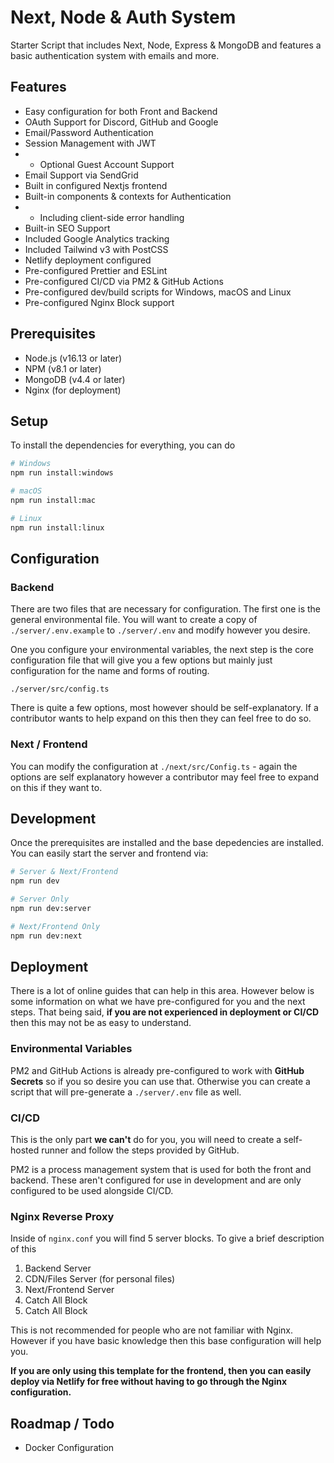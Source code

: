 # Next, Node & Auth System
Starter Script that includes Next, Node, Express & MongoDB and features a basic authentication system with emails and more.

## Features
- Easy configuration for both Front and Backend
- OAuth Support for Discord, GitHub and Google
- Email/Password Authentication
- Session Management with JWT
- - Optional Guest Account Support
- Email Support via SendGrid
- Built in configured Nextjs frontend
- Built-in components & contexts for Authentication
- - Including client-side error handling
- Built-in SEO Support
- Included Google Analytics tracking
- Included Tailwind v3 with PostCSS
- Netlify deployment configured
- Pre-configured Prettier and ESLint
- Pre-configured CI/CD via PM2 & GitHub Actions
- Pre-configured dev/build scripts for Windows, macOS and Linux
- Pre-configured Nginx Block support

## Prerequisites
- Node.js (v16.13 or later)
- NPM (v8.1 or later)
- MongoDB (v4.4 or later)
- Nginx (for deployment)

## Setup
To install the dependencies for everything, you can do
```sh
# Windows
npm run install:windows

# macOS
npm run install:mac

# Linux
npm run install:linux
```

## Configuration
### Backend
There are two files that are necessary for configuration. The first one is the general environmental file.
You will want to create a copy of `./server/.env.example` to `./server/.env` and modify however you desire.

One you configure your environmental variables, the next step is the core configuration file that will give you a few options but mainly just configuration for the name and forms of routing.

`./server/src/config.ts`

There is quite a few options, most however should be self-explanatory. If a contributor wants to help expand on this then they can feel free to do so.

### Next / Frontend
You can modify the configuration at `./next/src/Config.ts` - again the options are self explanatory however a contributor may feel free to expand on this if they want to.

## Development
Once the prerequisites are installed and the base depedencies are installed. You can easily start the server and frontend via:
```sh
# Server & Next/Frontend
npm run dev

# Server Only
npm run dev:server

# Next/Frontend Only
npm run dev:next
```

## Deployment
There is a lot of online guides that can help in this area. However below is some information on what we have pre-configured for you and the next steps. That being said, **if you are not experienced in deployment or CI/CD** then this may not be as easy to understand.

### Environmental Variables
PM2 and GitHub Actions is already pre-configured to work with **GitHub Secrets** so if you so desire you can use that. Otherwise you can create a script that will pre-generate a `./server/.env` file as well.

### CI/CD
This is the only part **we can't** do for you, you will need to create a self-hosted runner and follow the steps provided by GitHub.

PM2 is a process management system that is used for both the front and backend. These aren't configured for use in development and are only configured to be used alongside CI/CD.

### Nginx Reverse Proxy
Inside of `nginx.conf` you will find 5 server blocks. To give a brief description of this

1. Backend Server 
2. CDN/Files Server (for personal files)
3. Next/Frontend Server
4. Catch All Block
5. Catch All Block

This is not recommended for people who are not familiar with Nginx. However if you have basic knowledge then this base configuration will help you.

**If you are only using this template for the frontend, then you can easily deploy via Netlify for free without having to go through the Nginx configuration.**

## Roadmap / Todo
- Docker Configuration
